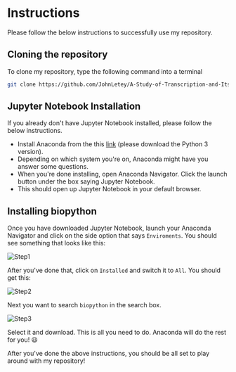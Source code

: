 # Instructions

Please follow the below instructions to successfully use my repository.

## Cloning the repository

To clone my repository, type the following command into a terminal

```sh
git clone https://github.com/JohnLetey/A-Study-of-Transcription-and-Its-Affects.git
```

## Jupyter Notebook Installation

If you already don't have Jupyter Notebook installed, please follow the below instructions.

- Install Anaconda from the this [link](https://www.anaconda.com/distribution/) (please download the Python 3 version).
- Depending on which system you're on, Anaconda might have you answer some questions.
- When you're done installing, open Anaconda Navigator. Click the launch button under the box saying Jupyter Notebook.
- This should open up Jupyter Notebook in your default browser.

## Installing biopython

Once you have downloaded Jupyter Notebook, launch your Anaconda Navigator and click on the side option that says `Enviroments`. You should see something that looks like this:

![Step1](https://github.com/JohnLetey/A-Study-of-Transcription-and-Its-Affects/blob/current/enviroments.png?raw=true)

After you've done that, click on `Installed` and switch it to `All`. You should get this:

![Step2](https://github.com/JohnLetey/A-Study-of-Transcription-and-Its-Affects/blob/current/packages.png?raw=true)

Next you want to search `biopython` in the search box.

![Step3](https://github.com/JohnLetey/A-Study-of-Transcription-and-Its-Affects/blob/current/biopython.png?raw=true)

Select it and download. This is all you need to do. Anaconda will do the rest for you! :smiley:

After you've done the above instructions, you should be all set to play around with my repository!
